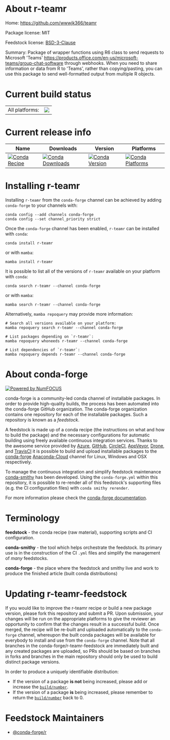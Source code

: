 About r-teamr
=============

Home: https://github.com/wwwjk366/teamr

Package license: MIT

Feedstock license: [BSD-3-Clause](https://github.com/conda-forge/r-teamr-feedstock/blob/main/LICENSE.txt)

Summary: Package of wrapper functions using R6 class to send requests to Microsoft 'Teams' <https://products.office.com/en-us/microsoft-teams/group-chat-software> through webhooks. When you need to share information or data from R to 'Teams', rather than copying/pasting, you can use this package to send well-formatted output from multiple R objects.

Current build status
====================


<table><tr><td>All platforms:</td>
    <td>
      <a href="https://dev.azure.com/conda-forge/feedstock-builds/_build/latest?definitionId=11997&branchName=main">
        <img src="https://dev.azure.com/conda-forge/feedstock-builds/_apis/build/status/r-teamr-feedstock?branchName=main">
      </a>
    </td>
  </tr>
</table>

Current release info
====================

| Name | Downloads | Version | Platforms |
| --- | --- | --- | --- |
| [![Conda Recipe](https://img.shields.io/badge/recipe-r--teamr-green.svg)](https://anaconda.org/conda-forge/r-teamr) | [![Conda Downloads](https://img.shields.io/conda/dn/conda-forge/r-teamr.svg)](https://anaconda.org/conda-forge/r-teamr) | [![Conda Version](https://img.shields.io/conda/vn/conda-forge/r-teamr.svg)](https://anaconda.org/conda-forge/r-teamr) | [![Conda Platforms](https://img.shields.io/conda/pn/conda-forge/r-teamr.svg)](https://anaconda.org/conda-forge/r-teamr) |

Installing r-teamr
==================

Installing `r-teamr` from the `conda-forge` channel can be achieved by adding `conda-forge` to your channels with:

```
conda config --add channels conda-forge
conda config --set channel_priority strict
```

Once the `conda-forge` channel has been enabled, `r-teamr` can be installed with `conda`:

```
conda install r-teamr
```

or with `mamba`:

```
mamba install r-teamr
```

It is possible to list all of the versions of `r-teamr` available on your platform with `conda`:

```
conda search r-teamr --channel conda-forge
```

or with `mamba`:

```
mamba search r-teamr --channel conda-forge
```

Alternatively, `mamba repoquery` may provide more information:

```
# Search all versions available on your platform:
mamba repoquery search r-teamr --channel conda-forge

# List packages depending on `r-teamr`:
mamba repoquery whoneeds r-teamr --channel conda-forge

# List dependencies of `r-teamr`:
mamba repoquery depends r-teamr --channel conda-forge
```


About conda-forge
=================

[![Powered by
NumFOCUS](https://img.shields.io/badge/powered%20by-NumFOCUS-orange.svg?style=flat&colorA=E1523D&colorB=007D8A)](https://numfocus.org)

conda-forge is a community-led conda channel of installable packages.
In order to provide high-quality builds, the process has been automated into the
conda-forge GitHub organization. The conda-forge organization contains one repository
for each of the installable packages. Such a repository is known as a *feedstock*.

A feedstock is made up of a conda recipe (the instructions on what and how to build
the package) and the necessary configurations for automatic building using freely
available continuous integration services. Thanks to the awesome service provided by
[Azure](https://azure.microsoft.com/en-us/services/devops/), [GitHub](https://github.com/),
[CircleCI](https://circleci.com/), [AppVeyor](https://www.appveyor.com/),
[Drone](https://cloud.drone.io/welcome), and [TravisCI](https://travis-ci.com/)
it is possible to build and upload installable packages to the
[conda-forge](https://anaconda.org/conda-forge) [Anaconda-Cloud](https://anaconda.org/)
channel for Linux, Windows and OSX respectively.

To manage the continuous integration and simplify feedstock maintenance
[conda-smithy](https://github.com/conda-forge/conda-smithy) has been developed.
Using the ``conda-forge.yml`` within this repository, it is possible to re-render all of
this feedstock's supporting files (e.g. the CI configuration files) with ``conda smithy rerender``.

For more information please check the [conda-forge documentation](https://conda-forge.org/docs/).

Terminology
===========

**feedstock** - the conda recipe (raw material), supporting scripts and CI configuration.

**conda-smithy** - the tool which helps orchestrate the feedstock.
                   Its primary use is in the construction of the CI ``.yml`` files
                   and simplify the management of *many* feedstocks.

**conda-forge** - the place where the feedstock and smithy live and work to
                  produce the finished article (built conda distributions)


Updating r-teamr-feedstock
==========================

If you would like to improve the r-teamr recipe or build a new
package version, please fork this repository and submit a PR. Upon submission,
your changes will be run on the appropriate platforms to give the reviewer an
opportunity to confirm that the changes result in a successful build. Once
merged, the recipe will be re-built and uploaded automatically to the
`conda-forge` channel, whereupon the built conda packages will be available for
everybody to install and use from the `conda-forge` channel.
Note that all branches in the conda-forge/r-teamr-feedstock are
immediately built and any created packages are uploaded, so PRs should be based
on branches in forks and branches in the main repository should only be used to
build distinct package versions.

In order to produce a uniquely identifiable distribution:
 * If the version of a package **is not** being increased, please add or increase
   the [``build/number``](https://docs.conda.io/projects/conda-build/en/latest/resources/define-metadata.html#build-number-and-string).
 * If the version of a package **is** being increased, please remember to return
   the [``build/number``](https://docs.conda.io/projects/conda-build/en/latest/resources/define-metadata.html#build-number-and-string)
   back to 0.

Feedstock Maintainers
=====================

* [@conda-forge/r](https://github.com/conda-forge/r/)

